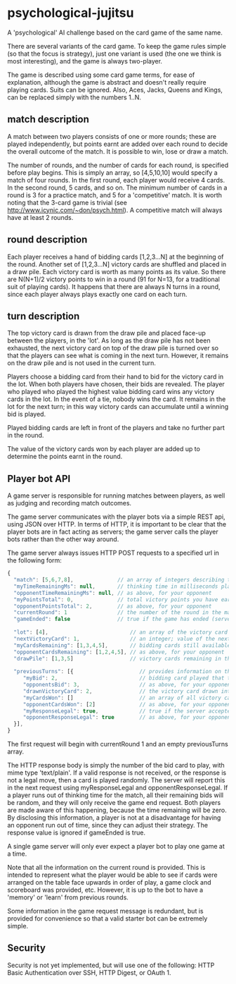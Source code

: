 psychological-jujitsu
=====================

A 'psychological' AI challenge based on the card game of the same name.

There are several variants of the card game. To keep the game rules simple (so that the focus is strategy), just one variant is used (the one we think is most interesting),
and the game is always two-player.

The game is described using some card game terms, for ease of explanation, although the game is abstract and doesn't really require playing cards. Suits can be ignored.
Also, Aces, Jacks, Queens and Kings, can be replaced simply with the numbers 1..N.

match description
-----------------

A match between two players consists of one or more rounds; these are played independently, but points earnt are added over each round to decide the overall outcome of the
match. It is possible to win, lose or draw a match.

The number of rounds, and the number of cards for each round, is specified before play begins. This is simply an array, so [4,5,10,10] would specify a match of four rounds.
In the first round, each player would receive 4 cards. In the second round, 5 cards, and so on. The minimum number of cards in a round is 3 for a practice match, and 5 for
a 'competitive' match. It is worth noting that the 3-card game is trivial (see http://www.icynic.com/~don/psych.html). A competitive match will always have at least 2 rounds.

round description
-----------------

Each player receives a hand of bidding cards [1,2,3...N] at the beginning of the round. Another set of [1,2,3...N] victory cards are shuffled and placed in a draw pile.
Each victory card is worth as many points as its value. So there are N(N+1)/2 victory points to win in a round (91 for N=13, for a traditional suit of playing cards).
It happens that there are always N turns in a round, since each player always plays exactly one card on each turn.

turn description
----------------

The top victory card is drawn from the draw pile and placed face-up between the players, in the 'lot'. As long as the draw pile has not been exhausted, the next victory
card on top of the draw pile is turned over so that the players can see what is coming in the next turn. However, it remains on the draw pile and is not used in the
current turn.

Players choose a bidding card from their hand to bid for the victory card in the lot. When both players have chosen, their bids are revealed. The player who played who
played the highest value bidding card wins any victory cards in the lot. In the event of a tie, nobody wins the card. It remains in the lot for the next turn; in this
way victory cards can accumulate until a winning bid is played.

Played bidding cards are left in front of the players and take no further part in the round.

The value of the victory cards won by each player are added up to determine the points earnt in the round.

Player bot API
--------------

A game server is responsible for running matches between players, as well as judging and recording match outcomes.

The game server communicates with the player bots via a simple REST api, using JSON over HTTP. In terms of HTTP, it is important to be clear that the player bots are in
fact acting as servers; the game server calls the player bots rather than the other way around.

The game server always issues HTTP POST requests to a specified url in the following form:

```javascript
{
  "match": [5,6,7,8],              // an array of integers describing the number of rounds, and highest card value each round
  "myTimeRemainingMs": null,       // thinking time in milliseconds player has left this match; null if unlimited.
  "opponentTimeRemainingMs": null, // as above, for your opponent
  "myPointsTotal": 0,              // total victory points you have earnt in the match so far
  "opponentPointsTotal": 2,        // as above, for your opponent
  "currentRound": 1                // the number of the round in the match, beginning with 1
  "gameEnded": false               // true if the game has ended (server reserves right to end match early)
  
  "lot": [4],                          // an array of the victory card values currently being bid for
  "nextVictoryCard": 1,                // an integer; value of the next victory card on the draw pile; null on last turn
  "myCardsRemaining": [1,3,4,5],       // bidding cards still available for play this round
  "opponentCardsRemaining": [1,2,4,5], // as above, for your opponent
  "drawPile": [1,3,5]                  // victory cards remaining in the draw pile, in value order (NOT play order) 
  
  "previousTurns": [{                     // provides information on the previous turns in the current round
     "myBid": 2,                          // bidding card played that turn
     "opponentsBid": 3,                   // as above, for your opponent
     "drawnVictoryCard": 2,               // the victory card drawn into the lot that turn
     "myCardsWon": []                     // an array of all victory cards won by you from the lot on that turn
     "opponentCardsWon": [2]              // as above, for your opponent
     "myResponseLegal": true,             // true if the server accepted the response from your player bot
     "opponentResponseLegal": true        // as above, for your opponent
  }],  
}
```

The first request will begin with currentRound 1 and an empty previousTurns array.

The HTTP response body is simply the number of the bid card to play, with mime type 'text/plain'. If a valid response is not received, or the response
is not a legal move, then a card is played randomly. The server will report this in the next request using myResponseLegal and opponentResponseLegal.
If a player runs out of thinking time for the match, all their remaining bids will be random, and they will only receive the game end request. Both players
are made aware of this happening, because the time remaining will be zero. By disclosing this information, a player is not at a disadvantage for having an
opponent run out of time, since they can adjust their strategy. The response value is ignored if gameEnded is true.

A single game server will only ever expect a player bot to play one game at a time.

Note that all the information on the current round is provided. This is intended to represent what the player would be able to see if
cards were arranged on the table face upwards in order of play, a game clock and scoreboard was provided, etc. However, it is up to the bot
to have a 'memory' or 'learn' from previous rounds.

Some information in the game request message is redundant, but is provided for convenience so that a valid starter bot can be extremely simple.

Security
--------

Security is not yet implemented, but will use one of the following: HTTP Basic Authentication over SSH, HTTP Digest, or OAuth 1.